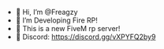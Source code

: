 - 👋 Hi, I’m @Freagzy
- 👀 I’m Developing Fire RP!
- 🌱 This is a new FiveM rp server!
- 💞️ Discord: https://discord.gg/vXPYFQ2by9
